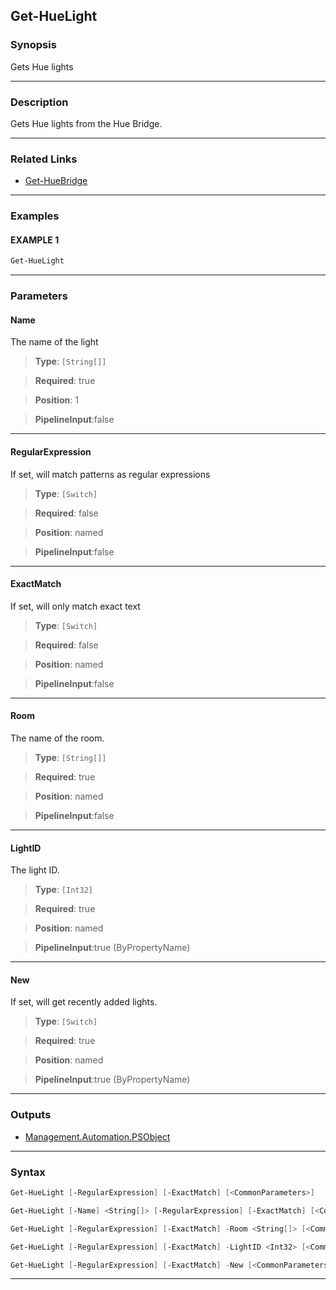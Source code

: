 
Get-HueLight
------------
### Synopsis
Gets Hue lights

---
### Description

Gets Hue lights from the Hue Bridge.

---
### Related Links
* [Get-HueBridge](Get-HueBridge.md)



---
### Examples
#### EXAMPLE 1
```PowerShell
Get-HueLight
```

---
### Parameters
#### **Name**

The name of the light



> **Type**: ```[String[]]```

> **Required**: true

> **Position**: 1

> **PipelineInput**:false



---
#### **RegularExpression**

If set, will match patterns as regular expressions



> **Type**: ```[Switch]```

> **Required**: false

> **Position**: named

> **PipelineInput**:false



---
#### **ExactMatch**

If set, will only match exact text



> **Type**: ```[Switch]```

> **Required**: false

> **Position**: named

> **PipelineInput**:false



---
#### **Room**

The name of the room.



> **Type**: ```[String[]]```

> **Required**: true

> **Position**: named

> **PipelineInput**:false



---
#### **LightID**

The light ID.



> **Type**: ```[Int32]```

> **Required**: true

> **Position**: named

> **PipelineInput**:true (ByPropertyName)



---
#### **New**

If set, will get recently added lights.



> **Type**: ```[Switch]```

> **Required**: true

> **Position**: named

> **PipelineInput**:true (ByPropertyName)



---
### Outputs
* [Management.Automation.PSObject](https://learn.microsoft.com/en-us/dotnet/api/System.Management.Automation.PSObject)




---
### Syntax
```PowerShell
Get-HueLight [-RegularExpression] [-ExactMatch] [<CommonParameters>]
```
```PowerShell
Get-HueLight [-Name] <String[]> [-RegularExpression] [-ExactMatch] [<CommonParameters>]
```
```PowerShell
Get-HueLight [-RegularExpression] [-ExactMatch] -Room <String[]> [<CommonParameters>]
```
```PowerShell
Get-HueLight [-RegularExpression] [-ExactMatch] -LightID <Int32> [<CommonParameters>]
```
```PowerShell
Get-HueLight [-RegularExpression] [-ExactMatch] -New [<CommonParameters>]
```
---


